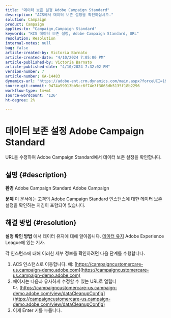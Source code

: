 ```yaml
---
title: "데이터 보존 설정 Adobe Campaign Standard"
description: "ACS에서 데이터 보존 설정을 확인하십시오."
solution: Campaign
product: Campaign
applies-to: "Campaign,Campaign Standard"
keywords: "KCS 데이터 보존 설정, Adobe Campaign Standard, URL"
resolution: Resolution
internal-notes: null
bug: false
article-created-by: Victoria Barnato
article-created-date: "4/10/2024 7:05:00 PM"
article-published-by: Victoria Barnato
article-published-date: "4/10/2024 7:32:02 PM"
version-number: 7
article-number: KA-14483
dynamics-url: "https://adobe-ent.crm.dynamics.com/main.aspx?forceUCI=1&pagetype=entityrecord&etn=knowledgearticle&id=6201e238-6df7-ee11-a1fd-6045bd026dc7"
source-git-commit: 9474a59913bb5cc6f74e3f3063db5135f18b2296
workflow-type: tm+mt
source-wordcount: '126'
ht-degree: 2%

---
```


# 데이터 보존 설정 Adobe Campaign Standard


URL을 수정하여 Adobe Campaign Standard에서 데이터 보존 설정을 확인합니다.

## 설명 {#description}


<b>환경</b>
Adobe Campaign Standard Adobe Campaign

<b>문제</b>
이 문서에는 고객의 Adobe Campaign Standard 인스턴스에 대한 데이터 보존 설정을 확인하는 지침이 포함되어 있습니다.


## 해결 방법 {#resolution}


<b>설정 확인 방법</b>
에서 데이터 유지에 대해 알아봅니다. [데이터 유지](https://experienceleague.adobe.com/docs/campaign-standard/using/administrating/application-settings/data-retention.html?lang=ko) Adobe Experience League에 있는 기사.

각 인스턴스에 대해 이러한 세부 정보를 확인하려면 다음 단계를 수행합니다.

1. ACS 인스턴스로 이동합니다. 예: [https://campaigncustomercare-us.campaign-demo.adobe.com](https://campaigncustomercare-us.campaign-demo.adobe.com)
2. 페이지는 다음과 유사하게 수정할 수 있는 URL로 열립니다. [https://campaigncustomercare-us.campaign-demo.adobe.com/view/dataCleanupConfig](https://campaigncustomercare-us.campaign-demo.adobe.com/view/dataCleanupConfig)
3. 이제 Enter 키를 누릅니다.

